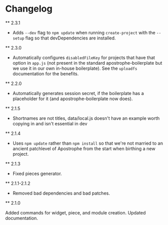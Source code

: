 # Changelog

** 2.3.1

* Adds `--dev` flag to `npm update` when running `create-project` with the `--setup` flag so that devDependencies are installed.

** 2.3.0

* Automatically configures `disabledFileKey` for projects that have that option in `app.js` (not present in the standard apostrophe-boilerplate but we use it in our own in-house boilerplate). See the `uploadfs` documentation for the benefits.

** 2.2.0

* Automatically generates session secret, if the boilerplate has a placeholder for it (and apostrophe-boilerplate now does).

** 2.1.5

* Shortnames are not titles, data/local.js doesn't have an example worth copying in and isn't essential in dev

** 2.1.4

* Uses `npm update` rather than `npm install` so that we're not married to an ancient patchlevel of Apostrophe from the start when birthing a new project.

** 2.1.3

* Fixed pieces generator.

** 2.1.1-2.1.2

* Removed bad dependencies and bad patches.

** 2.1.0

Added commands for widget, piece, and module creation. Updated documentation.
